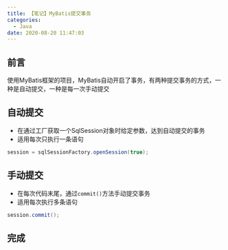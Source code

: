 ```yaml
---
title: 【笔记】MyBatis提交事务
categories:
  - Java
date: 2020-08-20 11:47:03
---
```


## 前言

使用MyBatis框架的项目，MyBatis自动开启了事务，有两种提交事务的方式，一种是自动提交，一种是每一次手动提交

<!-- more -->

## 自动提交

- 在通过工厂获取一个SqlSession对象时给定参数，达到自动提交的事务
- 适用每次只执行一条语句

``` java
session = sqlSessionFactory.openSession(true);
```

## 手动提交

- 在每次代码末尾，通过`commit()`方法手动提交事务
- 适用每次执行多条语句

``` java
session.commit();
```

## 完成

